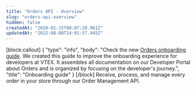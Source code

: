 ```yaml
---
title: "Orders API - Overview"
slug: "orders-api-overview"
hidden: false
createdAt: "2020-01-15T00:07:20.961Z"
updatedAt: "2022-08-08T14:01:57.445Z"
---
```

[block:callout]
{
  "type": "info",
  "body": "Check the new [Orders onboarding guide](https://developers.vtex.com/vtex-rest-api/docs/orders-overview). We created this guide to improve the onboarding experience for developers at VTEX. It assembles all documentation on our Developer Portal about Orders and is organized by focusing on the developer's journey.",
  "title": "Onboarding guide"
}
[/block]
Receive, process, and manage every order in your store through our Order Management API.